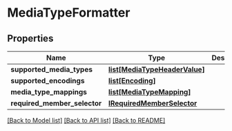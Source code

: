 # MediaTypeFormatter

## Properties
Name | Type | Description | Notes
------------ | ------------- | ------------- | -------------
**supported_media_types** | [**list[MediaTypeHeaderValue]**](MediaTypeHeaderValue.md) |  | [optional] 
**supported_encodings** | [**list[Encoding]**](Encoding.md) |  | [optional] 
**media_type_mappings** | [**list[MediaTypeMapping]**](MediaTypeMapping.md) |  | [optional] 
**required_member_selector** | [**IRequiredMemberSelector**](IRequiredMemberSelector.md) |  | [optional] 

[[Back to Model list]](../README.md#documentation-for-models) [[Back to API list]](../README.md#documentation-for-api-endpoints) [[Back to README]](../README.md)

